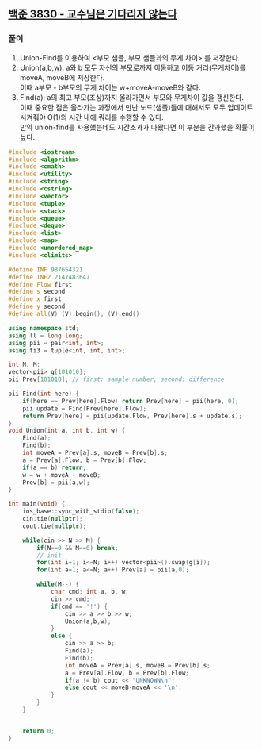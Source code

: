 ## [백준 3830 - 교수님은 기다리지 않는다](https://www.acmicpc.net/problem/3830)

### 풀이
1. Union-Find를 이용하여 <부모 샘플, 부모 샘플과의 무게 차이> 를 저장한다.
2. Union(a,b,w): a와 b 모두 자신의 부모로까지 이동하고 이동 거리(무게차이)를 moveA, moveB에 저장한다.<br/>
   이때 a부모 - b부모의 무게 차이는 w+moveA-moveB와 같다.
3. Find(a): a의 최고 부모(조상)까지 올라가면서 부모와 무게차이 값을 갱신한다.<br/>
   이때 중요한 점은 올라가는 과정에서 만난 노드(샘플)들에 대해서도 모두 업데이트 시켜줘야 O(1)의 시간 내에 쿼리를 수행할 수 있다.<br/>
   만약 union-find를 사용했는데도 시간초과가 나왔다면 이 부분을 간과했을 확률이 높다.

```c++
#include <iostream>
#include <algorithm>
#include <cmath>
#include <utility>
#include <string>
#include <cstring>
#include <vector>
#include <tuple>
#include <stack>
#include <queue>
#include <deque>
#include <list>
#include <map>
#include <unordered_map>
#include <climits>

#define INF 987654321
#define INF2 2147483647
#define Flow first
#define s second
#define x first
#define y second
#define all(V) (V).begin(), (V).end()

using namespace std;
using ll = long long;
using pii = pair<int, int>;
using ti3 = tuple<int, int, int>;

int N, M;
vector<pii> g[101010];
pii Prev[101010]; // first: sample number, second: difference

pii Find(int here) {
    if(here == Prev[here].Flow) return Prev[here] = pii(here, 0);
    pii update = Find(Prev[here].Flow);
    return Prev[here] = pii(update.Flow, Prev[here].s + update.s);
}
void Union(int a, int b, int w) {
    Find(a);
    Find(b);
    int moveA = Prev[a].s, moveB = Prev[b].s;
    a = Prev[a].Flow, b = Prev[b].Flow;
    if(a == b) return;
    w = w + moveA - moveB;
    Prev[b] = pii(a,w);
}

int main(void) {
    ios_base::sync_with_stdio(false);
    cin.tie(nullptr);
    cout.tie(nullptr);

    while(cin >> N >> M) {
        if(N==0 && M==0) break;
        // init
        for(int i=1; i<=N; i++) vector<pii>().swap(g[i]);
        for(int a=1; a<=N; a++) Prev[a] = pii(a,0);

        while(M--) {
            char cmd; int a, b, w;
            cin >> cmd;
            if(cmd == '!') {
                cin >> a >> b >> w;
                Union(a,b,w);
            }
            else {
                cin >> a >> b;
                Find(a);
                Find(b);
                int moveA = Prev[a].s, moveB = Prev[b].s;
                a = Prev[a].Flow, b = Prev[b].Flow;
                if(a != b) cout << "UNKNOWN\n";
                else cout << moveB-moveA << '\n';
            }
        }
    }


    return 0;
}
```